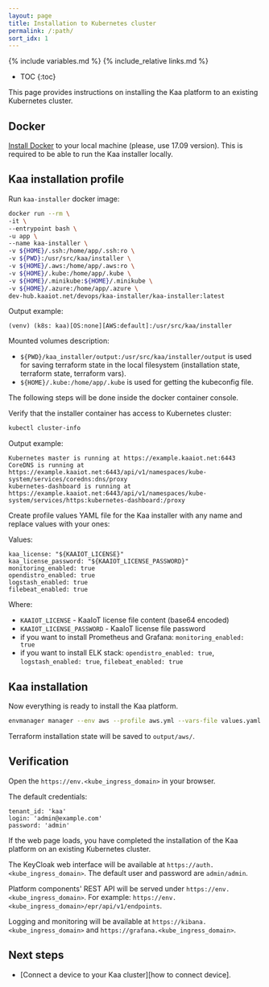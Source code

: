 ```yaml
---
layout: page
title: Installation to Kubernetes cluster
permalink: /:path/
sort_idx: 1
---
```


{% include variables.md %}
{% include_relative links.md %}

* TOC
{:toc}


This page provides instructions on installing the Kaa platform to an existing Kubernetes cluster.


## Docker

[Install Docker](https://docs.docker.com/install/) to your local machine (please, use 17.09 version).
This is required to be able to run the Kaa installer locally.


## Kaa installation profile

Run `kaa-installer` docker image:

```sh
docker run --rm \
-it \
--entrypoint bash \
-u app \
--name kaa-installer \
-v ${HOME}/.ssh:/home/app/.ssh:ro \
-v ${PWD}:/usr/src/kaa/installer \
-v ${HOME}/.aws:/home/app/.aws:ro \
-v ${HOME}/.kube:/home/app/.kube \
-v ${HOME}/.minikube:${HOME}/.minikube \
-v ${HOME}/.azure:/home/app/.azure \
dev-hub.kaaiot.net/devops/kaa-installer/kaa-installer:latest
```

Output example:
```
(venv) (k8s: kaa)[OS:none][AWS:default]:/usr/src/kaa/installer
```
Mounted volumes description:
- `${PWD}/kaa_installer/output:/usr/src/kaa/installer/output` is used for saving terraform state in the local filesystem (installation state, terraform state, terraform vars).
- `${HOME}/.kube:/home/app/.kube` is used for getting the kubeconfig file.

The following steps will be done inside the docker container console.

Verify that the installer container has access to Kubernetes cluster:
```sh
kubectl cluster-info
```

Output example:
```
Kubernetes master is running at https://example.kaaiot.net:6443
CoreDNS is running at https://example.kaaiot.net:6443/api/v1/namespaces/kube-system/services/coredns:dns/proxy
kubernetes-dashboard is running at https://example.kaaiot.net:6443/api/v1/namespaces/kube-system/services/https:kubernetes-dashboard:/proxy
```

Create profile values YAML file for the Kaa installer with any name and replace values with your ones:

Values:
```
kaa_license: "${KAAIOT_LICENSE}"
kaa_license_password: "${KAAIOT_LICENSE_PASSWORD}"
monitoring_enabled: true
opendistro_enabled: true
logstash_enabled: true
filebeat_enabled: true
```
Where:

- `KAAIOT_LICENSE` - KaaIoT license file content (base64 encoded)
- `KAAIOT_LICENSE_PASSWORD` - KaaIoT license file password
- if you want to install Prometheus and Grafana:
  `monitoring_enabled: true`
- if you want to install ELK stack:
  `opendistro_enabled: true`,
  `logstash_enabled: true`,
  `filebeat_enabled: true`

## Kaa installation

Now everything is ready to install the Kaa platform.

```sh
envmanager manager --env aws --profile aws.yml --vars-file values.yaml apply
```

Terraform installation state will be saved to `output/aws/`.

## Verification

Open the `https://env.<kube_ingress_domain>` in your browser.

The default credentials:
```
tenant_id: 'kaa'  
login: 'admin@example.com'  
password: 'admin'
```

If the web page loads, you have completed the installation of the Kaa platform on an existing Kubernetes cluster.

The KeyCloak web interface will be available at `https://auth.<kube_ingress_domain>`.
The default user and password are `admin/admin`.

Platform components' REST API will be served under `https://env.<kube_ingress_domain>`.
For example: `https://env.<kube_ingress_domain>/epr/api/v1/endpoints`.

Logging and monitoring will be available at `https://kibana.<kube_ingress_domain>` and `https://grafana.<kube_ingress_domain>`.
## Next steps

- [Connect a device to your Kaa cluster][how to connect device].
